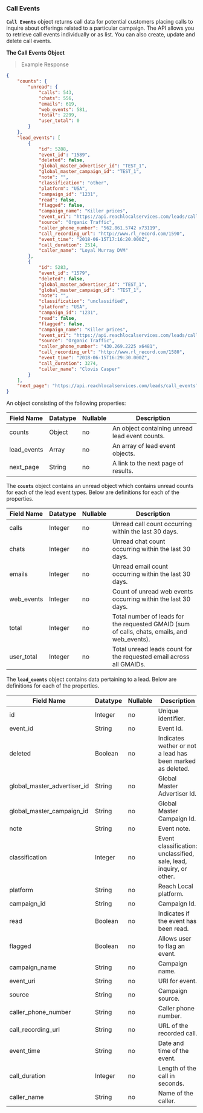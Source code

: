 ### Call Events
**`Call Events`** object returns call data for potential customers placing calls to inquire about offerings related to a particular campaign. The API allows you to retrieve call events individually or as list. You can also create, update and delete call events.

**The Call Events Object**

> Example Response

```json
{
    "counts": {
        "unread": {
            "calls": 543,
            "chats": 556,
            "emails": 619,
            "web_events": 581,
            "total": 2299,
            "user_total": 0
        }
    },
    "lead_events": [
        {
            "id": 5288,
            "event_id": "1589",
            "deleted": false,
            "global_master_advertiser_id": "TEST_1",
            "global_master_campaign_id": "TEST_1",
            "note": "",
            "classification": "other",
            "platform": "USA",
            "campaign_id": "1231",
            "read": false,
            "flagged": false,
            "campaign_name": "Killer prices",
            "event_uri": "https://api.reachlocalservices.com/leads/call_events/5288",
            "source": "Organic Traffic",
            "caller_phone_number": "562.861.5742 x73119",
            "call_recording_url": "http://www.rl_record.com/1590",
            "event_time": "2018-06-15T17:16:20.000Z",
            "call_duration": 2514,
            "caller_name": "Loyal Murray DVM"
        },
        {
            "id": 5283,
            "event_id": "1579",
            "deleted": false,
            "global_master_advertiser_id": "TEST_1",
            "global_master_campaign_id": "TEST_1",
            "note": "",
            "classification": "unclassified",
            "platform": "USA",
            "campaign_id": "1231",
            "read": false,
            "flagged": false,
            "campaign_name": "Killer prices",
            "event_uri": "https://api.reachlocalservices.com/leads/call_events/5283",
            "source": "Organic Traffic",
            "caller_phone_number": "430.269.2225 x6481",
            "call_recording_url": "http://www.rl_record.com/1580",
            "event_time": "2018-06-15T16:29:30.000Z",
            "call_duration": 3274,
            "caller_name": "Clovis Casper"
        }
    ],
    "next_page": "https://api.reachlocalservices.com/leads/call_events?global_master_advertiser_id=TEST_1&per_page=50&last_event_seen=2018-06-13 12:52:385023&show_deleted=false"
}
```

An object consisting of the following properties:

Field Name | Datatype | Nullable | Description
---------- | -------- | -------- | -----------
counts | Object | no | An object containing unread lead event counts.
lead_events | Array | no | An array of lead event objects.
next_page | String | no | A link to the next page of results.

The **`counts`** object contains an unread object which contains unread counts for each of the lead event types. Below are definitions for each of the properties.

Field Name | Datatype | Nullable | Description
---------- | -------- | -------- | -----------
calls      | Integer  | no | Unread call count occurring within the last 30 days.
chats      | Integer  | no | Unread chat count occurring within the last 30 days.
emails     | Integer  | no | Unread email count occurring within the last 30 days.
web_events | Integer  | no | Count of unread web events occurring within the last 30 days.
total      | Integer  | no | Total number of leads for the requested GMAID (sum of calls, chats, emails, and web_events).
user_total | Integer  | no | Total unread leads count for the requested email across all GMAIDs.

The **`lead_events`** object contains data pertaining to a lead. Below are definitions for each of the properties.

Field Name | Datatype | Nullable | Description
---------- | -------- | -------- | -----------
id                          | Integer  | no | Unique identifier.
event_id                    | String   | no | Event Id.
deleted                     | Boolean  | no | Indicates wether or not a lead has been marked as deleted.
global_master_advertiser_id | String   | no | Global Master Advertiser Id.
global_master_campaign_id   | String   | no | Global Master Campaign Id.
note                        | String   | no | Event note.
classification              | Integer  | no | Event classification: unclassified, sale, lead, inquiry, or other.
platform                    | String   | no | Reach Local platform.
campaign_id                 | String   | no | Campaign Id.
read                        | Boolean  | no | Indicates if the event has been read.
flagged                     | Boolean  | no | Allows user to flag an event.
campaign_name               | String   | no | Campaign name.
event_uri                   | String   | no | URI for event.
source                      | String   | no | Campaign source.
caller_phone_number         | String   | no | Caller phone number.
call_recording_url          | String   | no | URL of the recorded call.
event_time                  | String   | no | Date and time of the event.
call_duration               | Integer  | no | Length of the call in seconds.
caller_name                 | String   | no | Name of the caller.
